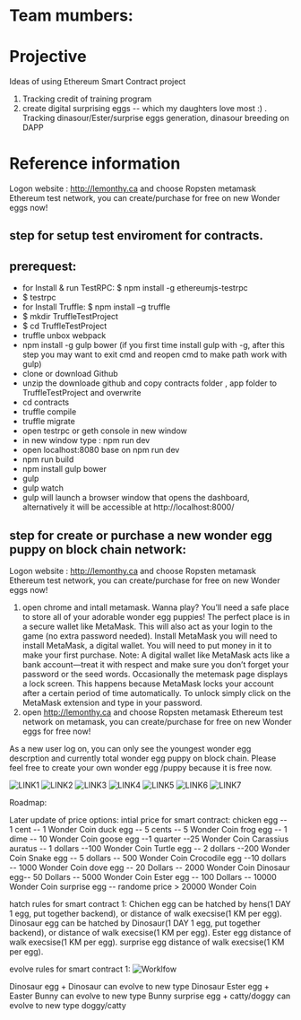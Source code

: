# Team mumbers:


# Projective
Ideas of using Ethereum Smart Contract project
1. Tracking credit of training program
2. create digital surprising eggs -- which my daughters love most :) . Tracking dinasour/Ester/surprise eggs generation, dinasour breeding on DAPP

# Reference information
Logon website : http://lemonthy.ca and choose Ropsten metamask Ethereum test network, you can create/purchase for free on new Wonder eggs now!


## step for setup test enviroment for contracts.

## prerequest:
* for Install & run TestRPC: $ npm install -g ethereumjs-testrpc
* $ testrpc
* for Install Truffle: $ npm install –g truffle
* $ mkdir TruffleTestProject
* $ cd TruffleTestProject
* truffle unbox webpack
* npm install -g gulp bower (if you first time install gulp with -g, after this step you may want to exit cmd and reopen cmd to make path work with gulp)
* clone or download Github
* unzip the downloade github and copy contracts folder , app folder to TruffleTestProject and overwrite
* cd contracts
* truffle compile
* truffle migrate
* open testrpc or geth console in new window
* in new window type : npm run dev
* open localhost:8080 base on npm run dev
* npm run build
* npm install gulp bower
* gulp          
* gulp watch
* gulp will launch a browser window that opens the dashboard, alternatively it will be accessible at http://localhost:8000/


## step for create or purchase a new wonder egg puppy on block chain network:

Logon website : http://lemonthy.ca and choose Ropsten metamask Ethereum test network, you can create/purchase for free on new Wonder eggs now!
1. open chrome and intall metamask.
Wanna play?
You’ll need a safe place to store all of your adorable wonder egg puppies! The perfect place is in a secure wallet like MetaMask. This will also act as your login to the game (no extra password needed).
Install MetaMask
you will need to install MetaMask, a digital wallet. You will need to put money in it to make your first purchase.
Note: A digital wallet like MetaMask acts like a bank account—treat it with respect and make sure you don’t forget your password or the seed words.
Occasionally the metemask page displays a lock screen. This happens because MetaMask locks your account after a certain period of time automatically. To unlock simply click on the MetaMask extension and type in your password.
2. open http://lemonthy.ca and choose Ropsten metamask Ethereum test network on metamask, you can create/purchase for free on new Wonder eggs for free now! 
 
 


 
 
 
 
 

 




As a new user log on, you can only see the youngest wonder egg descrption and currently total wonder egg puppy on block chain.
Please feel free to create your own wonder egg /puppy because it is free now.
 
![LINK1](./DAPP/app/assets/img/1.jpg)
![LINK2](./DAPP/app/assets/img/2.jpg)
![LINK3](./DAPP/app/assets/img/3.jpg)
![LINK4](./DAPP/app/assets/img/4.jpg)
![LINK5](./DAPP/app/assets/img/5.jpg)
![LINK6](./DAPP/app/assets/img/6.jpg)
![LINK7](./DAPP/app/assets/img/7.jpg)

Roadmap:

Later update of price options: 
intial price for smart contract:
chicken egg -- 1 cent -- 1 Wonder Coin
duck egg -- 5 cents  -- 5 Wonder Coin
frog egg -- 1 dime  -- 10 Wonder Coin
goose egg --1 quarter --25 Wonder Coin
Carassius auratus -- 1 dollars --100 Wonder Coin
Turtle egg -- 2 dollars --200 Wonder Coin 
Snake egg -- 5 dollars -- 500 Wonder Coin
Crocodile egg --10 dollars -- 1000 Wonder Coin 
dove egg -- 20 Dollars -- 2000 Wonder Coin
Dinosaur egg-- 50 Dollars -- 5000 Wonder Coin
Ester egg -- 100 Dollars -- 10000 Wonder Coin
surprise egg -- randome price > 20000 Wonder Coin

hatch rules for smart contract 1: 
Chichen egg can be hatched by hens(1 DAY 1 egg, put together backend), or distance of walk execsise(1 KM per egg).
Dinosaur egg can be hatched by Dinosaur(1 DAY 1 egg, put together backend), or distance of walk execsise(1 KM per egg).
Ester egg distance of walk execsise(1 KM per egg).
surprise egg distance of walk execsise(1 KM per egg).

evolve rules for smart contract 1: 
![Worklfow](./DAPP/app/assets/img/IMG_2238.JPG)
 
Dinosaur egg + Dinosaur can evolve to new type Dinosaur 
Ester egg + Easter Bunny can evolve to new type Bunny
surprise egg + catty/doggy can evolve to new type doggy/catty
